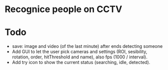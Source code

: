 # Recognice people on CCTV


# Todo
- save: image and video (of the last minute) after ends detecting someone
- Add GUI to let the user pick cameras and settings (ROI, sesibility, rotation, order, hitThreshold and name), also fps (1000 / interval).
- Add try icon to show the current status (searching, idle, detected).
       
